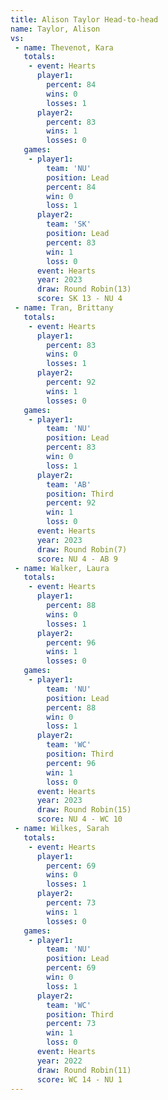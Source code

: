 ```yaml
---
title: Alison Taylor Head-to-head
name: Taylor, Alison
vs:
 - name: Thevenot, Kara
   totals:
    - event: Hearts
      player1:
        percent: 84
        wins: 0
        losses: 1
      player2:
        percent: 83
        wins: 1
        losses: 0
   games:
    - player1:
        team: 'NU'
        position: Lead
        percent: 84
        win: 0
        loss: 1
      player2:
        team: 'SK'
        position: Lead
        percent: 83
        win: 1
        loss: 0
      event: Hearts
      year: 2023
      draw: Round Robin(13)
      score: SK 13 - NU 4
 - name: Tran, Brittany
   totals:
    - event: Hearts
      player1:
        percent: 83
        wins: 0
        losses: 1
      player2:
        percent: 92
        wins: 1
        losses: 0
   games:
    - player1:
        team: 'NU'
        position: Lead
        percent: 83
        win: 0
        loss: 1
      player2:
        team: 'AB'
        position: Third
        percent: 92
        win: 1
        loss: 0
      event: Hearts
      year: 2023
      draw: Round Robin(7)
      score: NU 4 - AB 9
 - name: Walker, Laura
   totals:
    - event: Hearts
      player1:
        percent: 88
        wins: 0
        losses: 1
      player2:
        percent: 96
        wins: 1
        losses: 0
   games:
    - player1:
        team: 'NU'
        position: Lead
        percent: 88
        win: 0
        loss: 1
      player2:
        team: 'WC'
        position: Third
        percent: 96
        win: 1
        loss: 0
      event: Hearts
      year: 2023
      draw: Round Robin(15)
      score: NU 4 - WC 10
 - name: Wilkes, Sarah
   totals:
    - event: Hearts
      player1:
        percent: 69
        wins: 0
        losses: 1
      player2:
        percent: 73
        wins: 1
        losses: 0
   games:
    - player1:
        team: 'NU'
        position: Lead
        percent: 69
        win: 0
        loss: 1
      player2:
        team: 'WC'
        position: Third
        percent: 73
        win: 1
        loss: 0
      event: Hearts
      year: 2022
      draw: Round Robin(11)
      score: WC 14 - NU 1
---
```

